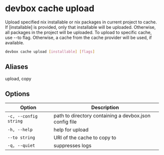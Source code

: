 # devbox cache upload

Upload specified nix installable or nix packages in current project to cache.
If [installable] is provided, only that installable will be uploaded.
Otherwise, all packages in the project will be uploaded.
To upload to specific cache, use --to flag. Otherwise, a cache from
the cache provider will be used, if available.

```bash
devbox cache upload [installable] [flags]
```

## Aliases
upload, copy

## Options

| Option | Description |
| --- | --- |
| `-c, --config string` | path to directory containing a devbox.json config file |
| `-h, --help` | help for upload |
| `--to string` | URI of the cache to copy to |
| `-q, --quiet` | suppresses logs |